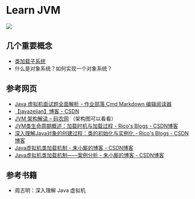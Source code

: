 # Learn JVM
![](http://static.codeceo.com/images/2016/10/JVM-Architecture.png)
## 几个重要概念

- [类加载子系统](./类加载子系统.md)
- 什么是对象系统？如何实现一个对象系统？

## 参考网页

- [Java 虚拟机面试题全面解析 - 作业部落 Cmd Markdown 编辑阅读器](https://www.zybuluo.com/Yano/note/321063)
- [【javazejian】博客 - CSDN](https://me.csdn.net/javazejian)
- [JVM 架构解读 – 码农网](http://www.codeceo.com/article/jvm-architecture-explained.html) （架构图可以看看）
- [JVM类生命周期概述：加载时机与加载过程 - Rico's Blogs - CSDN博客](https://blog.csdn.net/justloveyou_/article/details/72466105)
- [深入理解Java对象的创建过程：类的初始化与实例化 - Rico's Blogs - CSDN博客](https://blog.csdn.net/justloveyou_/article/details/72466416)
- [Java虚拟机类加载机制 - 朱小厮的博客 - CSDN博客](https://blog.csdn.net/u013256816/article/details/50829596)
- [Java虚拟机类加载机制——案例分析 - 朱小厮的博客 - CSDN博客](https://blog.csdn.net/u013256816/article/details/50837863)

## 参考书籍

- 周志明：深入理解 Java 虚拟机
